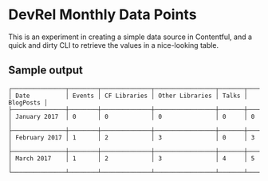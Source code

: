 # DevRel Monthly Data Points

This is an experiment in creating a simple data source in Contentful, and a quick and dirty CLI to retrieve the values in a nice-looking table.

## Sample output

```
┌───────────────┬────────┬──────────────┬─────────────────┬───────┬───────────┐
│ Date          │ Events │ CF Libraries │ Other Libraries │ Talks │ BlogPosts │
├───────────────┼────────┼──────────────┼─────────────────┼───────┼───────────┤
│ January 2017  │ 0      │ 0            │ 0               │ 0     │ 0         │
├───────────────┼────────┼──────────────┼─────────────────┼───────┼───────────┤
│ February 2017 │ 1      │ 2            │ 3               │ 0     │ 3         │
├───────────────┼────────┼──────────────┼─────────────────┼───────┼───────────┤
│ March 2017    │ 1      │ 2            │ 3               │ 4     │ 5         │
└───────────────┴────────┴──────────────┴─────────────────┴───────┴───────────┘
```
